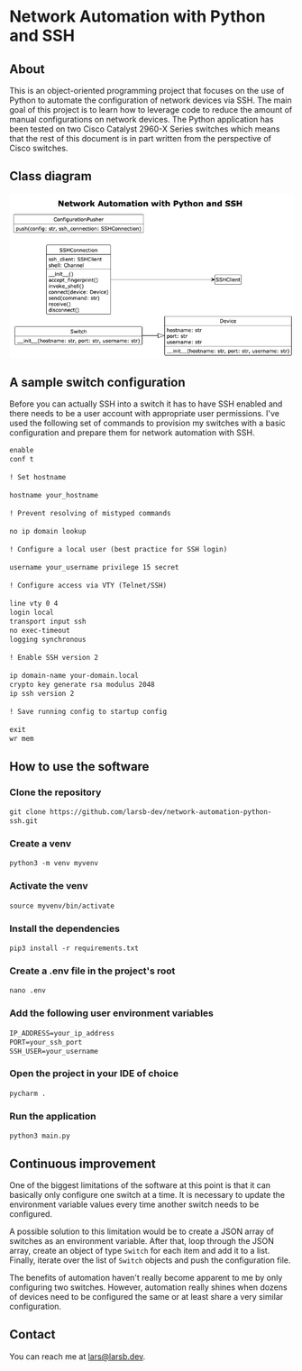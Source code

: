 # Network Automation with Python and SSH

## About

This is an object-oriented programming project that focuses on the use of Python to automate the configuration of network devices via SSH. The main goal of this project is to learn how to leverage code to reduce the amount of manual configurations on network devices. The Python application has been tested on two Cisco Catalyst 2960-X Series switches which means that the rest of this document is in part written from the perspective of Cisco switches. 

## Class diagram

![Class diagram](docs/class-diagram.png)

## A sample switch configuration

Before you can actually SSH into a switch it has to have SSH enabled and there needs to be a user account with appropriate user permissions. I've used the following set of commands to provision my switches with a basic configuration and prepare them for network automation with SSH.

```
enable
conf t

! Set hostname

hostname your_hostname

! Prevent resolving of mistyped commands

no ip domain lookup

! Configure a local user (best practice for SSH login)

username your_username privilege 15 secret

! Configure access via VTY (Telnet/SSH)

line vty 0 4
login local
transport input ssh
no exec-timeout
logging synchronous

! Enable SSH version 2

ip domain-name your-domain.local
crypto key generate rsa modulus 2048
ip ssh version 2

! Save running config to startup config

exit
wr mem
```

## How to use the software

### Clone the repository

```
git clone https://github.com/larsb-dev/network-automation-python-ssh.git
```

### Create a venv

```
python3 -m venv myvenv
```

### Activate the venv

```
source myvenv/bin/activate
```

### Install the dependencies

```
pip3 install -r requirements.txt
```

### Create a .env file in the project's root

```
nano .env
```

### Add the following user environment variables

```
IP_ADDRESS=your_ip_address
PORT=your_ssh_port
SSH_USER=your_username
```

### Open the project in your IDE of choice

```
pycharm .
```

### Run the application

```
python3 main.py
```

## Continuous improvement

One of the biggest limitations of the software at this point is that it can basically only configure one switch at a time. It is necessary to update the environment variable values every time another switch needs to be configured.

A possible solution to this limitation would be to create a JSON array of switches as an environment variable. After that, loop through the JSON array, create an object of type `Switch` for each item and add it to a list. Finally, iterate over the list of `Switch` objects and push the configuration file.

The benefits of automation haven't really become apparent to me by only configuring two switches. However, automation really shines when dozens of devices need to be configured the same or at least share a very similar configuration.

## Contact

You can reach me at [lars@larsb.dev](mailto:lars@larsb.dev).